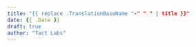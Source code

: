 ```yaml
---
title: "{{ replace .TranslationBaseName "-" " " | title }}"
date: {{ .Date }}
draft: true
author: "Tact Labs"
---
```


